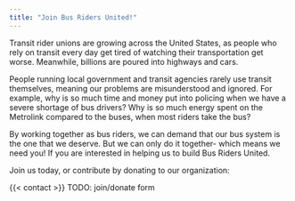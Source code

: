 ```yaml
---
title: "Join Bus Riders United!"
---
```


Transit rider unions are growing across the United States, as people who rely on transit every day get tired of watching their transportation get worse. Meanwhile, billions are poured into highways and cars.

People running local government and transit agencies rarely use transit themselves, meaning our problems are misunderstood and ignored. For example, why is so much time and money put into  policing when we have a severe shortage of bus drivers?  Why is so much energy spent on the Metrolink compared to the buses, when most riders take the bus? 

By working together as bus riders, we can demand that our bus system is the one that we deserve. But we can only do it together- which means we need you! If you are interested in helping us to build Bus Riders United. 

Join us today, or contribute by donating to our organization:

{{< contact >}}
TODO: join/donate form
